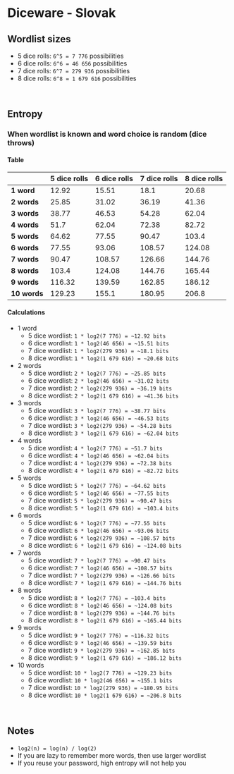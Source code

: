 # Diceware - Slovak

## Wordlist sizes
* 5 dice rolls: `6^5 = 7 776` possibilities
* 6 dice rolls: `6^6 = 46 656` possibilities
* 7 dice rolls: `6^7 = 279 936` possibilities
* 8 dice rolls: `6^8 = 1 679 616` possibilities

<br>

## Entropy

### When wordlist is known and word choice is random (dice throws)

#### Table

|  | 5 dice rolls | 6 dice rolls | 7 dice rolls | 8 dice rolls |
| - | - | - | - | - |
| **1 word** | 12.92 | 15.51 | 18.1 | 20.68 |
| **2 words** | 25.85 | 31.02 | 36.19 | 41.36 |
| **3 words** | 38.77 | 46.53 | 54.28 | 62.04 |
| **4 words** | 51.7 | 62.04 | 72.38 | 82.72 |
| **5 words** | 64.62 | 77.55 | 90.47 | 103.4 |
| **6 words** | 77.55 | 93.06 | 108.57 | 124.08 |
| **7 words** | 90.47 | 108.57 | 126.66 | 144.76 |
| **8 words** | 103.4 | 124.08 | 144.76 | 165.44 |
| **9 words** | 116.32 | 139.59 | 162.85 | 186.12 |
| **10 words** | 129.23 | 155.1 | 180.95 | 206.8 |

#### Calculations

* 1 word
    * 5 dice wordlist: `1 * log2(7 776) = ~12.92 bits`
    * 6 dice wordlist: `1 * log2(46 656) = ~15.51 bits`
    * 7 dice wordlist: `1 * log2(279 936) = ~18.1 bits`
    * 8 dice wordlist: `1 * log2(1 679 616) = ~20.68 bits`
* 2 words
    * 5 dice wordlist: `2 * log2(7 776) = ~25.85 bits`
    * 6 dice wordlist: `2 * log2(46 656) = ~31.02 bits`
    * 7 dice wordlist: `2 * log2(279 936) = ~36.19 bits`
    * 8 dice wordlist: `2 * log2(1 679 616) = ~41.36 bits`
* 3 words
    * 5 dice wordlist: `3 * log2(7 776) = ~38.77 bits`
    * 6 dice wordlist: `3 * log2(46 656) = ~46.53 bits`
    * 7 dice wordlist: `3 * log2(279 936) = ~54.28 bits`
    * 8 dice wordlist: `3 * log2(1 679 616) = ~62.04 bits`
* 4 words
    * 5 dice wordlist: `4 * log2(7 776) = ~51.7 bits`
    * 6 dice wordlist: `4 * log2(46 656) = ~62.04 bits`
    * 7 dice wordlist: `4 * log2(279 936) = ~72.38 bits`
    * 8 dice wordlist: `4 * log2(1 679 616) = ~82.72 bits`
* 5 words
    * 5 dice wordlist: `5 * log2(7 776) = ~64.62 bits`
    * 6 dice wordlist: `5 * log2(46 656) = ~77.55 bits`
    * 7 dice wordlist: `5 * log2(279 936) = ~90.47 bits`
    * 8 dice wordlist: `5 * log2(1 679 616) = ~103.4 bits`
* 6 words
    * 5 dice wordlist: `6 * log2(7 776) = ~77.55 bits`
    * 6 dice wordlist: `6 * log2(46 656) = ~93.06 bits`
    * 7 dice wordlist: `6 * log2(279 936) = ~108.57 bits`
    * 8 dice wordlist: `6 * log2(1 679 616) = ~124.08 bits`
* 7 words
    * 5 dice wordlist: `7 * log2(7 776) = ~90.47 bits`
    * 6 dice wordlist: `7 * log2(46 656) = ~108.57 bits`
    * 7 dice wordlist: `7 * log2(279 936) = ~126.66 bits`
    * 8 dice wordlist: `7 * log2(1 679 616) = ~144.76 bits`
* 8 words
    * 5 dice wordlist: `8 * log2(7 776) = ~103.4 bits`
    * 6 dice wordlist: `8 * log2(46 656) = ~124.08 bits`
    * 7 dice wordlist: `8 * log2(279 936) = ~144.76 bits`
    * 8 dice wordlist: `8 * log2(1 679 616) = ~165.44 bits`
* 9 words
    * 5 dice wordlist: `9 * log2(7 776) = ~116.32 bits`
    * 6 dice wordlist: `9 * log2(46 656) = ~139.59 bits`
    * 7 dice wordlist: `9 * log2(279 936) = ~162.85 bits`
    * 8 dice wordlist: `9 * log2(1 679 616) = ~186.12 bits`
* 10 words
    * 5 dice wordlist: `10 * log2(7 776) = ~129.23 bits`
    * 6 dice wordlist: `10 * log2(46 656) = ~155.1 bits`
    * 7 dice wordlist: `10 * log2(279 936) = ~180.95 bits`
    * 8 dice wordlist: `10 * log2(1 679 616) = ~206.8 bits`

<br>

## Notes
* `log2(n) = log(n) / log(2)`
* If you are lazy to remember more words, then use larger wordlist
* If you reuse your password, high entropy will not help you